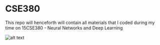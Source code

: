 # CSE380
This repo will henceforth will contain all materials that I coded during my time on 15CSE380 - Neural Networks and Deep Learning

![alt text](https://analyticsindiamag.com/wp-content/uploads/2018/12/nural-network-banner.gif)
